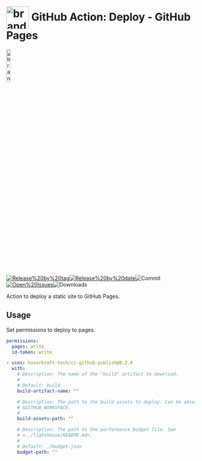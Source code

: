 <!-- start title -->

# <img src=".github/ghadocs/branding.svg" width="60px" align="center" alt="branding<icon:send color:gray-dark>" /> GitHub Action: Deploy - GitHub Pages

<!-- end title -->
<!--
// jscpd:ignore-start
-->
<!-- start branding -->

<img src=".github/ghadocs/branding.svg" width="15%" align="center" alt="branding<icon:send color:gray-dark>" />

<!-- end branding -->
<!-- start badges -->

<a href="https%3A%2F%2Fgithub.com%2Fhoverkraft-tech%2Fci-github-publish%2Freleases%2Flatest"><img src="https://img.shields.io/github/v/release/hoverkraft-tech/ci-github-publish?display_name=tag&sort=semver&logo=github&style=flat-square" alt="Release%20by%20tag" /></a><a href="https%3A%2F%2Fgithub.com%2Fhoverkraft-tech%2Fci-github-publish%2Freleases%2Flatest"><img src="https://img.shields.io/github/release-date/hoverkraft-tech/ci-github-publish?display_name=tag&sort=semver&logo=github&style=flat-square" alt="Release%20by%20date" /></a><img src="https://img.shields.io/github/last-commit/hoverkraft-tech/ci-github-publish?logo=github&style=flat-square" alt="Commit" /><a href="https%3A%2F%2Fgithub.com%2Fhoverkraft-tech%2Fci-github-publish%2Fissues"><img src="https://img.shields.io/github/issues/hoverkraft-tech/ci-github-publish?logo=github&style=flat-square" alt="Open%20Issues" /></a><img src="https://img.shields.io/github/downloads/hoverkraft-tech/ci-github-publish/total?logo=github&style=flat-square" alt="Downloads" />

<!-- end badges -->
<!--
// jscpd:ignore-end
-->
<!-- start description -->

Action to deploy a static site to GitHub Pages.

<!-- end description -->
<!-- start contents -->
<!-- end contents -->

## Usage

Set permissions to deploy to pages.

```yaml
permissions:
  pages: write
  id-token: write
```

<!-- start usage -->

```yaml
- uses: hoverkraft-tech/ci-github-publish@0.2.0
  with:
    # Description: The name of the "build" artifact to download.
    #
    # Default: build
    build-artifact-name: ""

    # Description: The path to the build assets to deploy. Can be absolute or relative
    # $GITHUB_WORKSPACE.
    #
    build-assets-path: ""

    # Description: The path to the performance budget file. See
    # <../lighthouse/README.md>.
    #
    # Default: ./budget.json
    budget-path: ""
```

<!-- end usage -->
<!-- start inputs -->
<!-- end outputs -->
<!-- start [.github/ghadocs/examples/] -->
<!-- end [.github/ghadocs/examples/] -->
